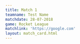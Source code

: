 ```yaml
---
title: Match 1
teamname: Test Name
matchdate: 28-07-2018
game: Rocket League
matchlink: 'https://google.com'
layout: match_card.html
---
```

